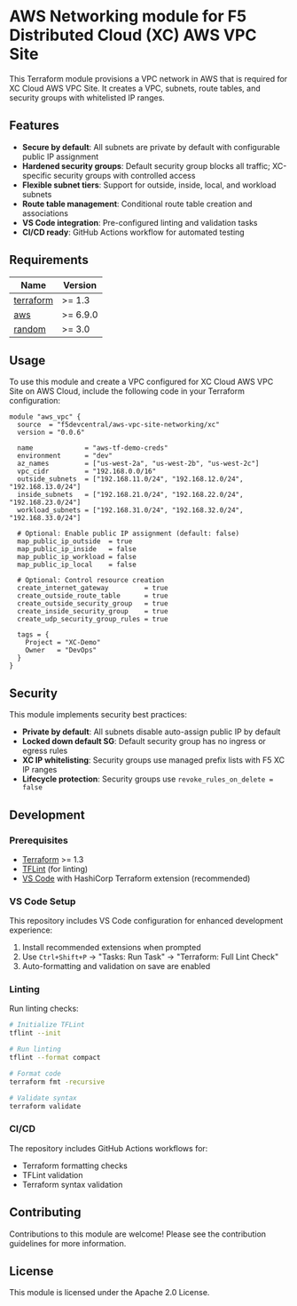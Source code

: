 # AWS Networking module for F5 Distributed Cloud (XC) AWS VPC Site

This Terraform module provisions a VPC network in AWS that is required for XC Cloud AWS VPC Site. It creates a VPC, subnets, route tables, and security groups with whitelisted IP ranges.

## Features

- **Secure by default**: All subnets are private by default with configurable public IP assignment
- **Hardened security groups**: Default security group blocks all traffic; XC-specific security groups with controlled access
- **Flexible subnet tiers**: Support for outside, inside, local, and workload subnets
- **Route table management**: Conditional route table creation and associations
- **VS Code integration**: Pre-configured linting and validation tasks
- **CI/CD ready**: GitHub Actions workflow for automated testing

## Requirements

| Name                                                                                                             | Version  |
| ---------------------------------------------------------------------------------------------------------------- | -------- |
| <a name="requirement_terraform"></a> [terraform](https://github.com/hashicorp/terraform)                         | >= 1.3   |
| <a name="requirement_aws"></a> [aws](https://registry.terraform.io/providers/hashicorp/aws/latest/docs)          | >= 6.9.0 |
| <a name="requirement_random"></a> [random](https://registry.terraform.io/providers/hashicorp/random/latest/docs) | >= 3.0   |

## Usage

To use this module and create a VPC configured for XC Cloud AWS VPC Site on AWS Cloud, include the following code in your Terraform configuration:

```hcl
module "aws_vpc" {
  source  = "f5devcentral/aws-vpc-site-networking/xc"
  version = "0.0.6"

  name             = "aws-tf-demo-creds"
  environment      = "dev"
  az_names         = ["us-west-2a", "us-west-2b", "us-west-2c"]
  vpc_cidr         = "192.168.0.0/16"
  outside_subnets  = ["192.168.11.0/24", "192.168.12.0/24", "192.168.13.0/24"]
  inside_subnets   = ["192.168.21.0/24", "192.168.22.0/24", "192.168.23.0/24"]
  workload_subnets = ["192.168.31.0/24", "192.168.32.0/24", "192.168.33.0/24"]
  
  # Optional: Enable public IP assignment (default: false)
  map_public_ip_outside  = true
  map_public_ip_inside   = false
  map_public_ip_workload = false
  map_public_ip_local    = false
  
  # Optional: Control resource creation
  create_internet_gateway         = true
  create_outside_route_table      = true
  create_outside_security_group   = true
  create_inside_security_group    = true
  create_udp_security_group_rules = true

  tags = {
    Project = "XC-Demo"
    Owner   = "DevOps"
  }
}
```

## Security

This module implements security best practices:

- **Private by default**: All subnets disable auto-assign public IP by default
- **Locked down default SG**: Default security group has no ingress or egress rules
- **XC IP whitelisting**: Security groups use managed prefix lists with F5 XC IP ranges
- **Lifecycle protection**: Security groups use `revoke_rules_on_delete = false`

## Development

### Prerequisites

- [Terraform](https://www.terraform.io/downloads) >= 1.3
- [TFLint](https://github.com/terraform-linters/tflint) (for linting)
- [VS Code](https://code.visualstudio.com/) with HashiCorp Terraform extension (recommended)

### VS Code Setup

This repository includes VS Code configuration for enhanced development experience:

1. Install recommended extensions when prompted
2. Use `Ctrl+Shift+P` → "Tasks: Run Task" → "Terraform: Full Lint Check"
3. Auto-formatting and validation on save are enabled

### Linting

Run linting checks:

```bash
# Initialize TFLint
tflint --init

# Run linting
tflint --format compact

# Format code
terraform fmt -recursive

# Validate syntax
terraform validate
```

### CI/CD

The repository includes GitHub Actions workflows for:
- Terraform formatting checks
- TFLint validation
- Terraform syntax validation

## Contributing

Contributions to this module are welcome! Please see the contribution guidelines for more information.

## License

This module is licensed under the Apache 2.0 License.
